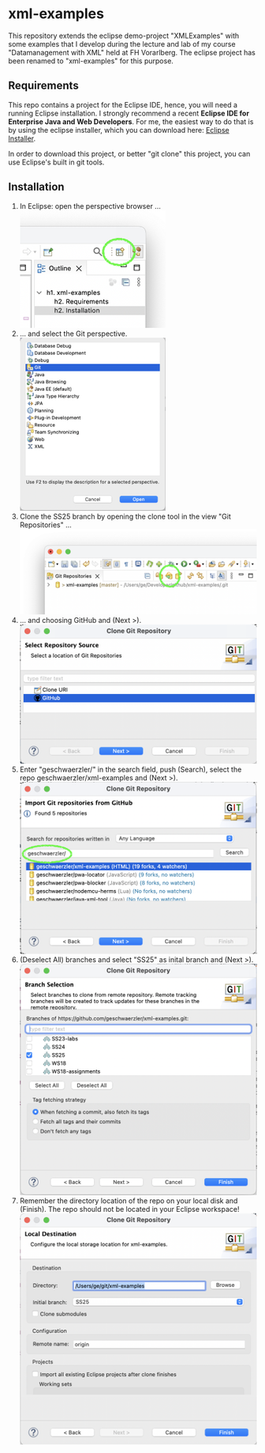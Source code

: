 # xml-examples
This repository extends the eclipse demo-project "XMLExamples" with some examples that I develop during the lecture and lab of my course "Datamanagement with XML" held at FH Vorarlberg. The eclipse project has been renamed to "xml-examples" for this purpose.

## Requirements
This repo contains a project for the Eclipse IDE, hence, you will need a running Eclipse installation. I strongly recommend a recent **Eclipse IDE for Enterprise Java and Web Developers**. For me, the easiest way to do that is by using the eclipse installer, which you can download here: [Eclipse Installer](https://www.eclipse.org/downloads/packages/installer).

In order to download this project, or better "git clone" this project, you can use Eclipse's built in git tools.

## Installation

1. In Eclipse: open the perspective browser ...  
   <img src="readme-img/perspectives-tool.png" alt="open new perspective with the tool in the upper right corner" width="295px"/>
1. ... and select the Git perspective.  
   <img src="readme-img/perspective-selection.png" alt="select the Git perspective from the list" width="295px"/>
1. Clone the SS25 branch by opening the clone tool in the view "Git Repositories" ...  
   <img src="readme-img/git-clone-tool.png" alt="In view 'Git Repositories' open the clone dialog with the depicted tool." width="544px"/>
1. ... and choosing GitHub and (Next >).  
   <img src="readme-img/clone-git-repo-1.png" alt="Step 1: Select Repository Source" width="487px"/>
1. Enter "geschwaerzler/" in the search field, push (Search), select the repo geschwaerzler/xml-examples and (Next >).  
   <img src="readme-img/clone-git-repo-2.png" alt="Step 2: Import Git Repository from GitHub" width="490px"/>
1. (Deselect All) branches and select "SS25" as inital branch and (Next >).  
   <img src="readme-img/clone-git-repo-3.png" alt="Step3: Branch Selection" width="493px"/>
1. Remember the directory location of the repo on your local disk and (Finish). The repo should not be located in your Eclipse workspace!  
   <img src="readme-img/clone-git-repo-4.png" alt="Step4: Local Destination" width="491px"/>
